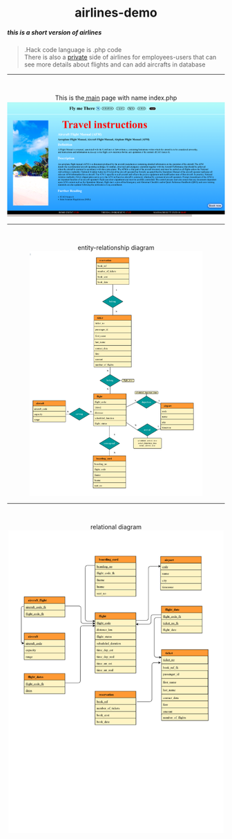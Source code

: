 <h1 align="center">airlines-demo</h1>

<h5>this is a short version of airlines</h5>

><span fill="red">.Hack code language is .php code</span><br>
There is also a <a color="red" href="https://airlines-demo-version.herokuapp.com/private.php">private</a> side of airlines for employees-users that can see more details about flights and can add aircrafts in database
<hr>
<br>
<p align="center">This is the<a href="https://airlines-demo-version.herokuapp.com/"> main</a> page with name index.php<br><img width="800" src="https://raw.githubusercontent.com/MariosChartsias/Airlines-demo/main/images/Screenshot%20from%202022-08-08%2020-08-36.png">
<hr></p>

<br>
<p align="center">entity-relationship diagram <br><img width="400" src="https://raw.githubusercontent.com/MariosChartsias/Airlines-demo/main/images/ER%20diagram%20copy.jpg">
<hr></p>
<br>
<p align="center">relational diagram <br><img width="500" src="https://raw.githubusercontent.com/MariosChartsias/Airlines-demo/main/images/Relational%20diagram%20copy.jpg"></p>

